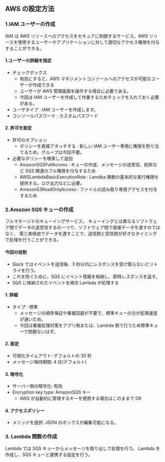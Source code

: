 ## AWS の設定方法

### 1.IAM ユーザーの作成

IAM は AWS リソースへのアクセスをセキュアに制御するサービス。AWS リソースを使用するユーザーやアプリケーションに対して適切なアクセス権限を付与することができる。

#### 1.ユーザーの詳細を指定

- チェックボックス
  - 有効にすると、AWS マネジメントコンソールへのアクセスが可能なユーザーが作成できる
  - ユーザーが AWS 管理画面を操作する場合に必要である。
  - 今回は IAM ユーザーを作成して作業するためチェックを入れておく必要がある。
- ユーザタイプ : IAM ユーサーを作成します。
- コンソールパスワード : カスタムパスワード

#### 2. 許可を設定

- 許可のオプション
  - ポリシーを直接アタッチする : 新しい IAM ユーザー専用に権限を割り当てるため。グループは今回不要。
- 必要なポリシーを検索して追加
  - AmazonSQSFullAccess : キューの作成、メッセージの送受信、削除など SQS 関連のフル権限を付与するため
  - AWSLambdaBasicExecutionRole : Lamdba 関数の基本的な実行権限を提供する。ログ出力などに必要。
  - AmazonS3ReadOnlyAccess : ファイルの読み取り専用アクセスを付与するため

### 2.Amazon SQS キューの作成

フルマネージドのキューイングサービス。
キューイングとは異なるソフトウェア間でデータの送受信するの一つで、ソフトウェア間で直接データを渡すのではなく、
第三者経由でデータを渡すことで、送信側と受信側が好きなタイミングで処理を行うことができる。

#### 今回の役割

- Slack ではイベントを送信後、3 秒以内にレスポンスを受け取らないとリトライを行う。
- これを防ぐために、SQS にイベント情報を格納し、即時レスポンスを返す。
- SQS に格納されたイベントを順次 Lambda が処理する

#### 1. 詳細

- タイプ : 標準
  - メッセージの順序保証や重複回避が不要で、標準キューの方が処理速度が速いため。
  - 今回は重複処理対策をアプリ側または、Lambda 側で行うため標準キューで問題ないはず。

#### 2. 設定

- 可視化タイムアウト: デフォルトの 30 秒
- メッセージ保持期間: 4 日(デフォルト)

#### 3. 暗号化

- サーバー側の暗号化: 有効
- Encryption key type: AmazonSQS キー
  - AWS が自動的に管理するキーを使用する場合はこのままで OK

#### 4. アクセスポリシー

- メソッドを選択: JSON のボックスが編集可能になる。

### 3. Lambda 関数の作成

Lambda では SQS キューからメッセージを取り出して処理を行う。
Lambda を作成し、SQS キューと連携する設定を行う。
